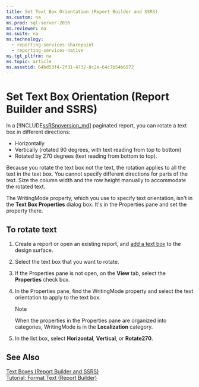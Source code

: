 ```yaml
---
title: Set Text Box Orientation (Report Builder and SSRS)
ms.custom: na
ms.prod: sql-server-2016
ms.reviewer: na
ms.suite: na
ms.technology: 
  - reporting-services-sharepoint
  - reporting-services-native
ms.tgt_pltfrm: na
ms.topic: article
ms.assetid: 64bd53f4-2f31-4732-8c2e-64c7b54b6972
---
```

# Set Text Box Orientation (Report Builder and SSRS)
In a [!INCLUDE[ssRSnoversion_md](../../Token/Other/ssRSnoversion_md.md)] paginated report, you can rotate a text box in different directions:   
* Horizontally   
* Vertically \(rotated 90 degrees, with text reading from top to bottom\)  
* Rotated by 270 degrees \(text reading from bottom to top\).   
  
Because you rotate the text box not the text, the rotation applies to all the text in the text box. You cannot specify different directions for parts of the text. Size the column width and the row height manually to accommodate the rotated text.  
  
 The WritingMode property, which you use to specify text orientation, isn't in the **Text Box Properties** dialog box. It's in the Properties pane and set the property there.   
  
## To rotate text  
  
1.  Create a report or open an existing report, and [add a text box](../../Topics/TopicNameContainA/Add--Move--or-Delete-a-Text-Box--Report-Builder-and-SSRS-.md) to the design surface.  
  
3.  Select the text box that you want to rotate.  
  
2.  If the Properties pane is not open, on the **View** tab, select the **Properties** check box.  
  
4.  In the Properties pane, find the WritingMode property and select the text orientation to apply to the text box.  
  
    > [!NOTE]  
    >  When the properties in the Properties pane are organized into categories, WritingMode is in the **Localization** category.  
  
5.  In the list box, select **Horizontal**, **Vertical**, or **Rotate270**.  
  
## See Also  
 [Text Boxes &#40;Report Builder and SSRS&#41;](../../Topics/TopicNameNotContainA/Text-Boxes--Report-Builder-and-SSRS-.md)   
 [Tutorial: Format Text &#40;Report Builder&#41;](../Topic/Tutorial:%20Format%20Text%20\(Report%20Builder\).md)  
  
  